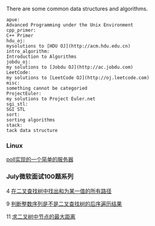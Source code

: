 There are some common data structures and algorithms.
```
apue:
Advanced Programming under the Unix Environment
cpp_primer:
C++ Primer
hdu_oj:
mysolutions to [HDU OJ](http://acm.hdu.edu.cn)
intro_algorithm:
Introduction to Algorithms
jobdu_oj:
my solutions to [Jobdu OJ](http://ac.jobdu.com)
LeetCode:
my solutions to [LeetCode OJ](http://oj.leetcode.com)
misc:
something cannot be categoried
ProjectEuler:
my solutions to Project Euler.net
sgi_stl:
SGI STL
sort:
sorting algorithms
stack:
tack data structure
```

### Linux

[poll实现的一个简单的服务器](https://github.com/luofengmacheng/algorithms/blob/master/apue/14_chapter/server_poll.c)

### July微软面试100题系列

4 [在二叉查找树中找出和为某一值的所有路径](https://github.com/luofengmacheng/algorithms/blob/master/july_100/4.cpp)

9 [判断整数序列是不是二叉查找树的后序遍历结果](https://github.com/luofengmacheng/algorithms/blob/master/july_100/9.cpp)

11 [求二叉树中节点的最大距离](https://github.com/luofengmacheng/algorithms/blob/master/july_100/11.cpp)
